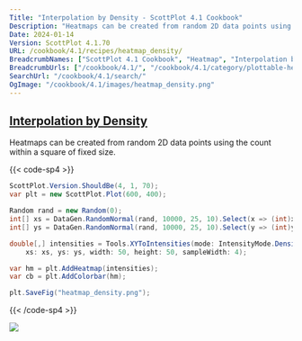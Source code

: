```yaml
---
Title: "Interpolation by Density - ScottPlot 4.1 Cookbook"
Description: "Heatmaps can be created from random 2D data points using the count within a square of fixed size."
Date: 2024-01-14
Version: ScottPlot 4.1.70
URL: /cookbook/4.1/recipes/heatmap_density/
BreadcrumbNames: ["ScottPlot 4.1 Cookbook", "Heatmap", "Interpolation by Density"]
BreadcrumbUrls: ["/cookbook/4.1/", "/cookbook/4.1/category/plottable-heatmap", "/cookbook/4.1/recipes/heatmap_density/"]
SearchUrl: "/cookbook/4.1/search/"
OgImage: "/cookbook/4.1/images/heatmap_density.png"
---
```


<h2><a id='interpolation-by-density' href='/cookbook/4.1/recipes/heatmap_density/'>Interpolation by Density</a></h2>

Heatmaps can be created from random 2D data points using the count within a square of fixed size.

{{< code-sp4 >}}

```cs
ScottPlot.Version.ShouldBe(4, 1, 70);
var plt = new ScottPlot.Plot(600, 400);

Random rand = new Random(0);
int[] xs = DataGen.RandomNormal(rand, 10000, 25, 10).Select(x => (int)x).ToArray();
int[] ys = DataGen.RandomNormal(rand, 10000, 25, 10).Select(y => (int)y).ToArray();

double[,] intensities = Tools.XYToIntensities(mode: IntensityMode.Density,
    xs: xs, ys: ys, width: 50, height: 50, sampleWidth: 4);

var hm = plt.AddHeatmap(intensities);
var cb = plt.AddColorbar(hm);

plt.SaveFig("heatmap_density.png");
```

{{< /code-sp4 >}}

<img src='../../images/heatmap_density.png' class='d-block mx-auto my-5' />


